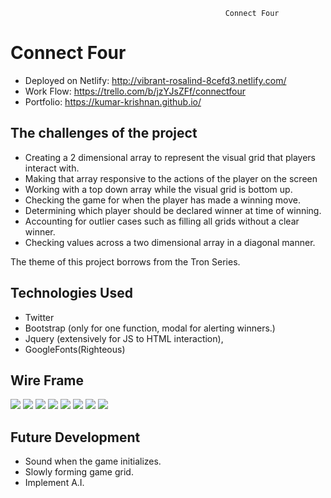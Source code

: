                                                    Connect Four
# Connect Four

* Deployed on Netlify: http://vibrant-rosalind-8cefd3.netlify.com/
* Work Flow: https://trello.com/b/jzYJsZFf/connectfour
* Portfolio: https://kumar-krishnan.github.io/

## The challenges of the project
  - Creating a 2 dimensional array to represent the visual grid that players interact with.
  - Making that array responsive to the actions of the player on the screen
  - Working with a top down array while the visual grid is bottom up.
  - Checking the game for when the player has made a winning move.
  - Determining which player should be declared winner at time of winning.
  - Accounting for outlier cases such as filling all grids without a clear winner. 
  - Checking values across a two dimensional array in a diagonal manner.
  
  
 The theme of this project borrows from the Tron Series.
 
## Technologies Used   
* Twitter 
* Bootstrap (only for one function, modal for alerting winners.)
* Jquery (extensively for JS to HTML interaction), 
* GoogleFonts(Righteous)
  
   
## Wire Frame

 ![](https://i.imgur.com/DKeuU0C.jpg)
 ![](https://imgur.com/3qbxS9v)
 ![](https://imgur.com/E3XwPtE)
 ![](https://imgur.com/VEGsMGg)
 ![](https://imgur.com/RmjCYLo)
 ![](https://imgur.com/NXwGbTy)
 ![](https://imgur.com/vcegdmm)
 ![](https://imgur.com/KXriu7W)

## Future Development
* Sound when the game initializes.
* Slowly forming game grid.
* Implement A.I.
 
